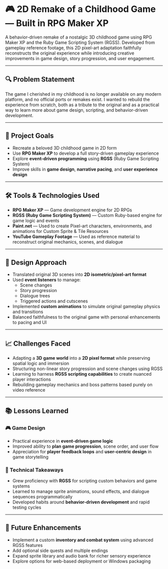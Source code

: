 # 🎮 2D Remake of a Childhood Game — Built in RPG Maker XP

A behavior-driven remake of a nostalgic 3D childhood game using RPG Maker XP and the Ruby Game Scripting System (RGSS). Developed from gameplay reference footage, this 2D pixel-art adaptation faithfully reconstructs the original experience while introducing creative improvements in game design, story progression, and user engagement.

---

## 🔍 Problem Statement

The game I cherished in my childhood is no longer available on any modern platform, and no official ports or remakes exist. I wanted to rebuild the experience from scratch, both as a tribute to the original and as a practical way to learn more about game design, scripting, and behavior-driven development.

---

## 🎯 Project Goals

- Recreate a beloved 3D childhood game in 2D form
- Use **RPG Maker XP** to develop a full story-driven gameplay experience
- Explore **event-driven programming** using **RGSS** (Ruby Game Scripting System)
- Improve skills in **game design**, **narrative pacing**, and **user experience design**

---

## 🛠️ Tools & Technologies Used

- **RPG Maker XP** — Game development engine for 2D RPGs
- **RGSS (Ruby Game Scripting System)** — Custom Ruby-based engine for game logic and events
- **Paint.net** — Used to create Pixel-art characters, environments, and animations for Custom Sprite & Tile Resources
- **YouTube Gameplay Footage** — Used as reference material to reconstruct original mechanics, scenes, and dialogue

---

## 🧩 Design Approach

- Translated original 3D scenes into **2D isometric/pixel-art format**
- Used **event listeners** to manage:
  - Scene changes
  - Story progression
  - Dialogue trees
  - Triggered actions and cutscenes
- Implemented **custom animations** to simulate original gameplay physics and transitions
- Balanced faithfulness to the original game with personal enhancements to pacing and UI

---

## 📈 Challenges Faced

- Adapting a **3D game world** into a **2D pixel format** while preserving spatial logic and immersion
- Structuring non-linear story progression and scene changes using RGSS
- Learning to harness **RGSS scripting capabilities** to create nuanced player interactions
- Rebuilding gameplay mechanics and boss patterns based purely on video reference

---

## 📚 Lessons Learned

### 🎮 Game Design
- Practical experience in **event-driven game logic**
- Improved ability to **plan game progression**, scene order, and user flow
- Appreciation for **player feedback loops** and **user-centric design** in game storytelling

### 🧪 Technical Takeaways
- Grew proficiency with **RGSS** for scripting custom behaviors and game systems
- Learned to manage sprite animations, sound effects, and dialogue sequences programmatically
- Developed habits around **behavior-driven development** and rapid testing cycles

---

## 🚀 Future Enhancements

- Implement a custom **inventory and combat system** using advanced RGSS features
- Add optional side quests and multiple endings
- Expand sprite library and audio bank for richer sensory experience
- Explore options for web-based deployment or Windows packaging
